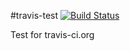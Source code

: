 #travis-test [![Build Status](https://travis-ci.org/z3bbster/travis-test.svg?branch=master)](https://travis-ci.org/z3bbster/travis-test)

Test for travis-ci.org